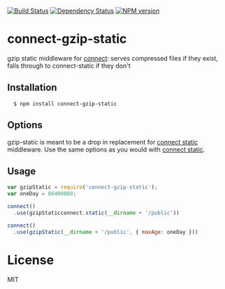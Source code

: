 [![Build Status](https://secure.travis-ci.org/code42day/connect-gzip-static.png)](http://travis-ci.org/code42day/connect-gzip-static)
[![Dependency Status](https://gemnasium.com/code42day/connect-gzip-static.png)](https://gemnasium.com/code42day/connect-gzip-static)
[![NPM version](https://badge.fury.io/js/connect-gzip-static.png)](http://badge.fury.io/js/connect-gzip-static)

# connect-gzip-static

gzip static middleware for [connect][]: serves compressed files if they exist, falls through to
connect-static if they don't

## Installation

	  $ npm install connect-gzip-static

## Options

gzip-static is meant to be a drop in replacement for [connect static][] middleware. Use the same
options as you would with [connect static][].


## Usage

```javascript
var gzipStatic = require('connect-gzip-static');
var oneDay = 86400000;

connect()
  .use(gzipStaticconnect.static(__dirname + '/public'))

connect()
  .use(gzipStatic(__dirname + '/public', { maxAge: oneDay }))
```

# License

MIT

[connect]: http://www.senchalabs.org/connect
[connect static]: http://www.senchalabs.org/connect/static.html
